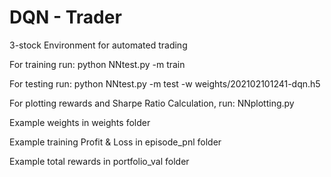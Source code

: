 # DQN - Trader
3-stock Environment for automated trading

For training run: python NNtest.py -m train

For testing run: python NNtest.py -m test -w weights/202102101241-dqn.h5

For plotting rewards and Sharpe Ratio Calculation, run: NNplotting.py

Example weights in weights folder

Example training Profit & Loss in episode_pnl folder

Example total rewards in portfolio_val folder
